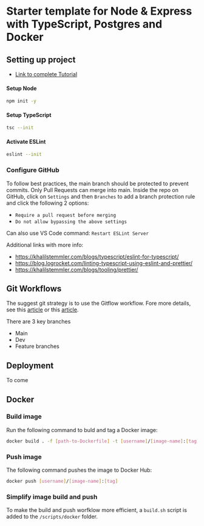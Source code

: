 # Starter template for Node & Express with TypeScript, Postgres and Docker

## Setting up project

-   [Link to complete Tutorial](https://cloudnweb.dev/2019/09/building-a-production-ready-node-js-app-with-typescript-and-docker/)

#### Setup Node

```bash
npm init -y
```

#### Setup TypeScript

```bash
tsc --init
```

#### Activate ESLint

```bash
eslint --init
```

### Configure GitHub

To follow best practices, the main branch should be protected to prevent commits. Only Pull Requests can merge into main. Inside the repo on GitHub, click on `Settings` and then `Branches` to add a branch protection rule and click the following 2 options:
- `Require a pull request before merging`
- `Do not allow bypassing the above settings`

Can also use VS Code command: `Restart ESLint Server`

Additional links with more info:

-   https://khalilstemmler.com/blogs/typescript/eslint-for-typescript/
-   https://blog.logrocket.com/linting-typescript-using-eslint-and-prettier/
-   https://khalilstemmler.com/blogs/tooling/prettier/

## Git Workflows

The suggest git strategy is to use the Gitflow workflow. Fore more details, see this [article](https://nvie.com/posts/a-successful-git-branching-model/) or this [article](https://www.atlassian.com/git/tutorials/comparing-workflows/gitflow-workflow).

There are 3 key branches
- Main
- Dev
- Feature branches

## Deployment

To come

## Docker

### Build image

Run the following command to buld and tag a Docker image:

```bash
docker build . -f [path-to-Dockerfile] -t [username]/[image-name]:[tag]
```

### Push image

The following command pushes the image to Docker Hub:

```bash
docker push [username]/[image-name]:[tag]
```

### Simplify image build and push

To make the build and push worfklow more efficient, a `build.sh` script is added to the `/scripts/docker` folder.
